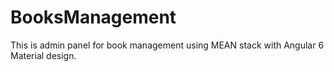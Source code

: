 # BooksManagement
This is admin panel for book management using MEAN stack with Angular 6 Material design.
